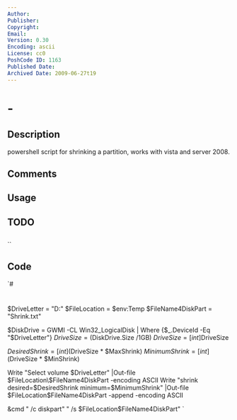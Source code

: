 ```yaml
---
Author: 
Publisher: 
Copyright: 
Email: 
Version: 0.30
Encoding: ascii
License: cc0
PoshCode ID: 1163
Published Date: 
Archived Date: 2009-06-27t19
---
```


#  - 

## Description

powershell script for shrinking a partition, works with vista and server 2008.

## Comments



## Usage



## TODO



## 

``

## Code

`#
 #
 $DriveLetter = "D:"
 $FileLocation = $env:Temp
 $FileName4DiskPart = "Shrink.txt"
 
 $DiskDrive = GWMI -CL Win32_LogicalDisk | Where {$_.DeviceId -Eq "$DriveLetter"}
 $DriveSize = ($DiskDrive.Size /1GB)
 $DriveSize = [int]$DriveSize
 
 $DesiredShrink = [int]($DriveSize * $MaxShrink)
 $MinimumShrink = [int]($DriveSize * $MinShrink)
 
 
 Write "Select volume $DriveLetter" |Out-file $FileLocation\$FileName4DiskPart -encoding ASCII
 Write "shrink desired=$DesiredShrink minimum=$MinimumShrink" |Out-file $FileLocation\$FileName4DiskPart -append -encoding ASCII
 
 &cmd " /c diskpart" " /s $FileLocation\$FileName4DiskPart"
`

